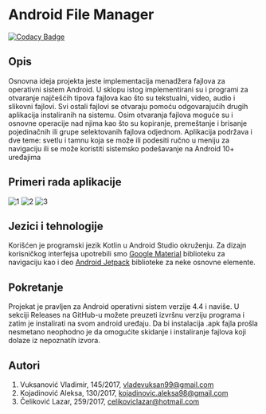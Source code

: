 # Android File Manager

[![Codacy Badge](https://api.codacy.com/project/badge/Grade/60047fde3b904499a8ea49554edd35cb)](https://app.codacy.com/gh/matf-pp/2020_File-manager?utm_source=github.com&utm_medium=referral&utm_content=matf-pp/2020_File-manager&utm_campaign=Badge_Grade_Dashboard)

## Opis
Osnovna ideja projekta jeste implementacija menadžera fajlova za operativni sistem Android. 
U sklopu istog implementirani su i programi za otvaranje najčešćih tipova fajlova kao što su tekstualni, video, audio i slikovni fajlovi. 
Svi ostali fajlovi se otvaraju pomoću odgovarajućih drugih aplikacija instaliranih na sistemu. 
Osim otvaranja fajlova moguće su i osnovne operacije nad njima kao što su kopiranje, premeštanje i brisanje pojedinačnih ili 
grupe selektovanih fajlova odjednom. 
Aplikacija podržava i dve teme: svetlu i tamnu koja se može ili podesiti ručno u meniju za navigaciju ili se može koristiti sistemsko 
podešavanje na Android 10+ uređajima

## Primeri rada aplikacije
![1](https://user-images.githubusercontent.com/49944800/81739135-1916fc80-949b-11ea-8cae-ce1fefb0f3e8.gif)
![2](https://user-images.githubusercontent.com/49944800/81740726-b6733000-949d-11ea-99ad-9ba51b835e11.gif)
![3](https://user-images.githubusercontent.com/49944800/81739192-2fbd5380-949b-11ea-888e-3201872e90fc.gif)

## Jezici i tehnologije
Korišćen je programski jezik Kotlin u Android Studio okruženju. Za dizajn korisničkog interfejsa upotrebili smo [Google Material](https://material.io/develop/android/) biblioteku
za navigaciju kao i deo [Android Jetpack](https://developer.android.com/jetpack) biblioteke za neke osnovne elemente.

## Pokretanje
Projekat je pravljen za Android operativni sistem verzije 4.4 i naviše. U sekciji Releases na GitHub-u možete preuzeti izvršnu verziju
programa i zatim je instalirati na svom android uređaju. Da bi instalacija .apk fajla prošla nesmetano neophodno je da omogućite skidanje i instaliranje fajlova koji dolaze iz nepoznatih izvora.

## Autori
1.  Vuksanović Vladimir, 145/2017, vladevuksan99@gmail.com
2.  Kojadinović Aleksa, 130/2017, kojadinovic.aleksa98@gmail.com
3.  Čeliković Lazar, 259/2017, celikoviclazar@hotmail.com
